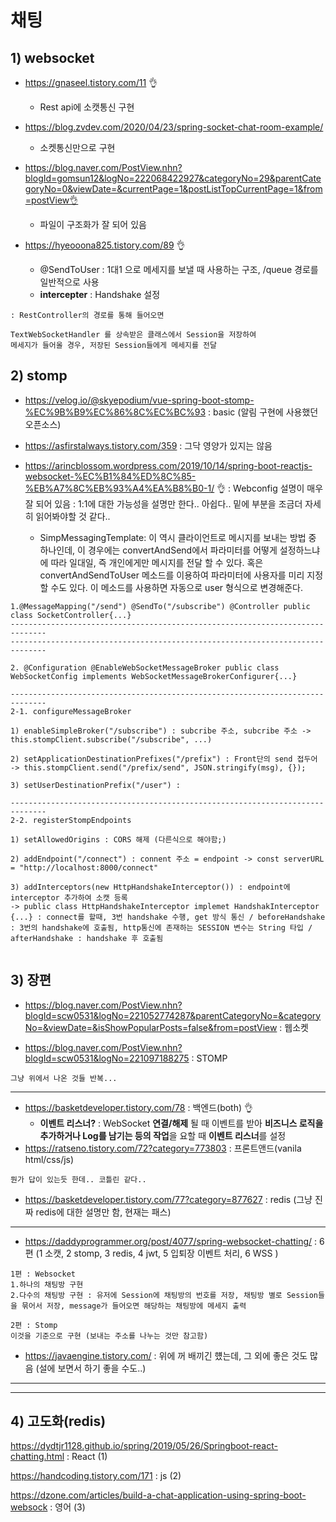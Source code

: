# 채팅



## 1) websocket

- https://gnaseel.tistory.com/11 👌
  - Rest api에 소캣통신 구현

- https://blog.zvdev.com/2020/04/23/spring-socket-chat-room-example/
  - 소켓통신만으로 구현

- https://blog.naver.com/PostView.nhn?blogId=gomsun12&logNo=222068422927&categoryNo=29&parentCategoryNo=0&viewDate=&currentPage=1&postListTopCurrentPage=1&from=postView👌
  - 파일이 구조화가 잘 되어 있음
- https://hyeooona825.tistory.com/89 👌
  - @SendToUser : 1대1 으로 메세지를 보낼 때 사용하는 구조, /queue 경로를 일반적으로 사용
  - **intercepter** : Handshake 설정



```
: RestController의 경로를 통해 들어오면

TextWebSocketHandler 를 상속받은 클래스에서 Session을 저장하여
메세지가 들어올 경우, 저장된 Session들에게 메세지를 전달
```



## 2) stomp

- https://velog.io/@skyepodium/vue-spring-boot-stomp-%EC%9B%B9%EC%86%8C%EC%BC%93 : basic (알림 구현에 사용했던 오픈소스)

- https://asfirstalways.tistory.com/359 : 그닥 영양가 있지는 않음
- https://arincblossom.wordpress.com/2019/10/14/spring-boot-reactjs-websocket-%EC%B1%84%ED%8C%85-%EB%A7%8C%EB%93%A4%EA%B8%B0-1/ 👌 : Webconfig 설명이 매우 잘 되어 있음 : 1:1에 대한 가능성을 설명만 한다.. 아쉽다.. 밑에 부분을 조금더 자세히 읽어봐야할 것 같다..
  - SimpMessagingTemplate: 이 역시 클라이언트로 메시지를 보내는 방법 중 하나인데, 이 경우에는 convertAndSend에서 파라미터를 어떻게 설정하느냐에 따라 일대일, 즉 개인에게만 메시지를 전달 할 수 있다.
    혹은 convertAndSendToUser 메소드를 이용하여 파라미터에 사용자를 미리 지정할 수도 있다. 이 메소드를 사용하면 자동으로 user 형식으로 변경해준다.



```
1.@MessageMapping("/send") @SendTo("/subscribe") @Controller public class SocketController{...}
------------------------------------------------------------------------------
------------------------------------------------------------------------------

2. @Configuration @EnableWebSocketMessageBroker public class WebSocketConfig implements WebSocketMessageBrokerConfigurer{...}

------------------------------------------------------------------------------
2-1. configureMessageBroker

1) enableSimpleBroker("/subscribe") : subcribe 주소, subcribe 주소 -> this.stompClient.subscribe("/subscribe", ...)

2) setApplicationDestinationPrefixes("/prefix") : Front단의 send 접두어 -> this.stompClient.send("/prefix/send", JSON.stringify(msg), {});

3) setUserDestinationPrefix("/user") : 

------------------------------------------------------------------------------
2-2. registerStompEndpoints

1) setAllowedOrigins : CORS 해제 (다른식으로 해야함;)

2) addEndpoint("/connect") : connent 주소 = endpoint -> const serverURL = "http://localhost:8000/connect"

3) addInterceptors(new HttpHandshakeInterceptor()) : endpoint에 interceptor 추가하여 소캣 등록 
-> public class HttpHandshakeInterceptor implemet HandshakInterceptor {...} : connect를 할때, 3번 handshake 수행, get 방식 통신 / beforeHandshake : 3번의 handshake에 호출됨, http통신에 존재하는 SESSION 변수는 String 타입 / 	afterHandshake : handshake 후 호출됨


```





## 3) 장편

- https://blog.naver.com/PostView.nhn?blogId=scw0531&logNo=221052774287&parentCategoryNo=&categoryNo=&viewDate=&isShowPopularPosts=false&from=postView : 웹소켓

- https://blog.naver.com/PostView.nhn?blogId=scw0531&logNo=221097188275 : STOMP

```
그냥 위에서 나온 것들 반복...
```

<hr>



- https://basketdeveloper.tistory.com/78 : 백엔드(both) 👌 
  - **이벤트 리스너?** : WebSocket **연결/해제** 될 때 이벤트를 받아 **비즈니스 로직을 추가하거나 Log를 남기는 등의 작업**을 요할 때 **이벤트 리스너**를 설정
- https://ratseno.tistory.com/72?category=773803 : 프론트앤드(vanila html/css/js)

```
뭔가 답이 있는듯 한데.. 코틀린 같다.. 
```

- https://basketdeveloper.tistory.com/77?category=877627 : redis (그냥 진짜 redis에 대한 설명만 함, 현재는 패스)

<hr>



- https://daddyprogrammer.org/post/4077/spring-websocket-chatting/ : 6편 (1 소캣, 2 stomp, 3 redis, 4 jwt, 5 입퇴장 이벤트 처리, 6 WSS )

```
1편 : Websocket
1.하나의 채팅방 구현 
2.다수의 채팅방 구현 : 유저에 Session에 채팅방의 번호를 저장, 채팅방 별로 Session들을 묶어서 저장, message가 들어오면 해당하는 채팅방에 메세지 출력

2편 : Stomp
이것을 기준으로 구현 (보내는 주소를 나누는 것만 참고함)

```

- https://javaengine.tistory.com/ : 위에 꺼 배끼긴 헀는데, 그 외에 좋은 것도 많음 (설에 보면서 하기 좋을 수도..)

<hr>

<hr>



## 4) 고도화(redis)

https://dydtjr1128.github.io/spring/2019/05/26/Springboot-react-chatting.html : React (1)

https://handcoding.tistory.com/171 : js (2)

https://dzone.com/articles/build-a-chat-application-using-spring-boot-websock : 영어 (3)

